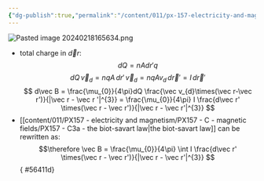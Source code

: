 ```yaml
---
{"dg-publish":true,"permalink":"/content/011/px-157-electricity-and-magnetism/px-157-c-magnetic-fields/px-157-c3b-the-biot-savart-law-applied-to-a-wire/","created":"2024-10-01T18:27:10.182+01:00","updated":"2024-11-26T20:09:27.650+00:00"}
---
```


![Pasted image 20240218165634.png](/img/user/pics/Pasted%20image%2020240218165634.png)
- total charge in $\vec dr:$
$$
dQ = nAdr'q
$$
$$dQ\,\vec v_{d}= nqA\, dr'
\,\vec v_{d} = nqAv_{d}\,d\vec r' = I\,d\vec r'$$
$$
d\vec B = \frac{\mu_{0}}{4\pi}dQ  \frac{\vec v_{d}\times(\vec r-\vec r')}{|\vec r - \vec r '|^{3}} = \frac{\mu_{0}}{4\pi} I \frac{d\vec r' \times(\vec r - \vec r')}{|\vec r - \vec r'|^{3}}
$$
- [[content/011/PX157 - electricity and magnetism/PX157 - C - magnetic fields/PX157 - C3a - the biot-savart law\|the biot-savart law]] can be rewritten as:
$$\therefore \vec B = \frac{\mu_{0}}{4\pi} \int I \frac{d\vec r' \times(\vec r - \vec r')}{|\vec r - \vec r'|^{3}}
$$
{ #56411d}

